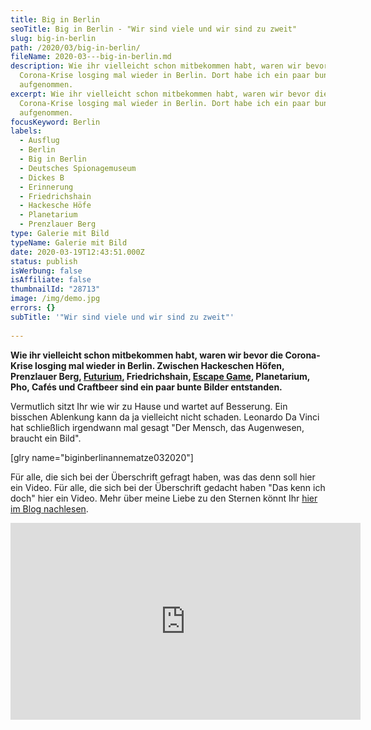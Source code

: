 ```yaml
---
title: Big in Berlin
seoTitle: Big in Berlin - "Wir sind viele und wir sind zu zweit"
slug: big-in-berlin
path: /2020/03/big-in-berlin/
fileName: 2020-03---big-in-berlin.md
description: Wie ihr vielleicht schon mitbekommen habt, waren wir bevor die
  Corona-Krise losging mal wieder in Berlin. Dort habe ich ein paar bunte Bilder
  aufgenommen.
excerpt: Wie ihr vielleicht schon mitbekommen habt, waren wir bevor die
  Corona-Krise losging mal wieder in Berlin. Dort habe ich ein paar bunte Bilder
  aufgenommen.
focusKeyword: Berlin
labels:
  - Ausflug
  - Berlin
  - Big in Berlin
  - Deutsches Spionagemuseum
  - Dickes B
  - Erinnerung
  - Friedrichshain
  - Hackesche Höfe
  - Planetarium
  - Prenzlauer Berg
type: Galerie mit Bild
typeName: Galerie mit Bild
date: 2020-03-19T12:43:51.000Z
status: publish
isWerbung: false
isAffiliate: false
thumbnailId: "28713"
image: /img/demo.jpg
errors: {}
subTitle: '"Wir sind viele und wir sind zu zweit"'
  
---
```


**Wie ihr vielleicht schon mitbekommen habt, waren wir bevor die Corona-Krise
losging mal wieder in Berlin. Zwischen Hackeschen Höfen, Prenzlauer Berg,
[Futurium](/2020/03/futurium-berlin/), Friedrichshain,
[Escape Game](/2020/03/zu-zweit-im-escape-room/), Planetarium, Pho, Cafés und
Craftbeer sind ein paar bunte Bilder entstanden.**

Vermutlich sitzt Ihr wie wir zu Hause und wartet auf Besserung. Ein bisschen
Ablenkung kann da ja vielleicht nicht schaden. Leonardo Da Vinci hat schließlich
irgendwann mal gesagt "Der Mensch, das Augenwesen, braucht ein Bild".

[glry name="biginberlinannematze032020"]

Für alle, die sich bei der Überschrift gefragt haben, was das denn soll hier ein
Video. Für alle, die sich bei der Überschrift gedacht haben "Das kenn ich doch"
hier ein Video. Mehr über meine Liebe zu den Sternen könnt Ihr
[hier im Blog nachlesen](/2014/09/flucht-in-die-flucht/).

<iframe src="https://www.youtube.com/embed/C55Yxsc8Mak" width="560" height="315" frameborder="0" allowfullscreen="allowfullscreen"></iframe>

  